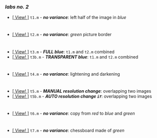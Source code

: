 ### _labs no. 2_

- [\[ View! \]](t1.m) `t1.m` - _**no variance**_: left half of the image in _blue_

#

- [\[ View! \]](t2.m) `t2.m` - _**no variance**_: _green_ picture border

#

- [\[ View! \]](t3.m) `t3.m` - _**FULL blue**_: `t1.m` and `t2.m` combined
- [\[ View! \]](t3b.m) `t3b.m` - _**TRANSPARENT blue**_: `t1.m` and `t2.m` combined

#

- [\[ View! \]](t4.m) `t4.m` - _**no variance**_: lightening and darkening

#

- [\[ View! \]](t5.m) `t5.m` - _**MANUAL resolution change**_: overlapping two images
- [\[ View! \]](t5b.m) `t5b.m` - _**AUTO resolution change `if`**_: overlapping two images

#

- [\[ View! \]](t6.m) `t6.m` - _**no variance**_: copy from _red_ to _blue_ and _green_

#

- [\[ View! \]](t7.m) `t7.m` - _**no variance**_: chessboard made of _green_